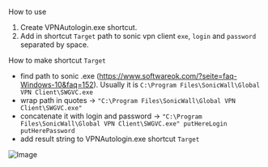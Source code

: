 How to use

1) Create VPNAutologin.exe shortcut.
2) Add in shortcut `Target` path to sonic vpn client `exe`, `login` and `password` separated by space.

How to make shortcut `Target`
- find path to sonic .exe (https://www.softwareok.com/?seite=faq-Windows-10&faq=152). Usually it is `C:\Program Files\SonicWall\Global VPN Client\SWGVC.exe`
- wrap path in quotes -> `"C:\Program Files\SonicWall\Global VPN Client\SWGVC.exe"`
- concatenate it with login and password -> `"C:\Program Files\SonicWall\Global VPN Client\SWGVC.exe" putHereLogin putHerePassword`
- add result string to VPNAutologin.exe shortcut `Target`

![Image](https://github.com/vnyTobii/SonicVpnAutologin/blob/master/Images/vpnShortcutTarget.png)
